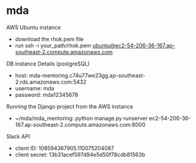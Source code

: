 # mda
AWS Ubuntu instance
- download the rhok.pem file
- run ssh -i your_path/rhok.pem ubuntu@ec2-54-206-36-167.ap-southeast-2.compute.amazonaws.com

DB instance Details (postgreSQL)
- host: mda-mentoring.c74u77we23gg.ap-southeast-2.rds.amazonaws.com:5432
- username: mda
- password: mda12345678

Running the Django project from the AWS instance
- ~/mda/mda_mentoring: python manage.py runserver ec2-54-206-36-167.ap-southeast-2.compute.amazonaws.com:8000

Slack API
- client ID: 108594367905.110075204087
- client secret: 13b31acef597d94e5d50f78cdb81563b
